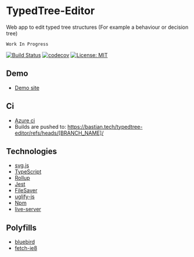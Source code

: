 # TypedTree-Editor
Web app to edit typed tree structures (For example a behaviour or decision tree)

`Work In Progress`

[![Build Status](https://dev.azure.com/bastian-blokland/TypedTree-Editor/_apis/build/status/BastianBlokland.typedtree-editor?branchName=master)](https://dev.azure.com/bastian-blokland/TypedTree-Editor/_build/latest?definitionId=3?branchName=master)
[![codecov](https://codecov.io/gh/BastianBlokland/typedtree-editor/branch/master/graph/badge.svg)](https://codecov.io/gh/BastianBlokland/typedtree-editor)
[![License: MIT](https://img.shields.io/badge/License-MIT-blue.svg)](LICENSE)

## Demo
* [Demo site](https://bastian.tech/tree/)

## Ci
* [Azure ci](https://dev.azure.com/bastian-blokland/TypedTree-Editor/_build)
* Builds are pushed to: https://bastian.tech/typedtree-editor/refs/heads/[BRANCH_NAME]/

## Technologies
* [svg.js](https://github.com/svgdotjs/svg.js)
* [TypeScript](https://github.com/Microsoft/TypeScript)
* [Rollup](https://github.com/rollup/rollup)
* [Jest](https://github.com/facebook/jest)
* [FileSaver](https://github.com/eligrey/FileSaver.js)
* [uglify-js](https://github.com/mishoo/UglifyJS2)
* [Npm](https://github.com/npm/cli)
* [live-server](https://github.com/tapio/live-server)

## Polyfills
* [bluebird](https://github.com/petkaantonov/bluebird)
* [fetch-ie8](https://github.com/camsong/fetch-ie8)

